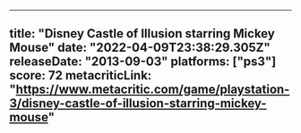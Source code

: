 
---
title: "Disney Castle of Illusion starring Mickey Mouse"
date: "2022-04-09T23:38:29.305Z"
releaseDate: "2013-09-03"
platforms: ["ps3"]
score: 72
metacriticLink: "https://www.metacritic.com/game/playstation-3/disney-castle-of-illusion-starring-mickey-mouse"
---
